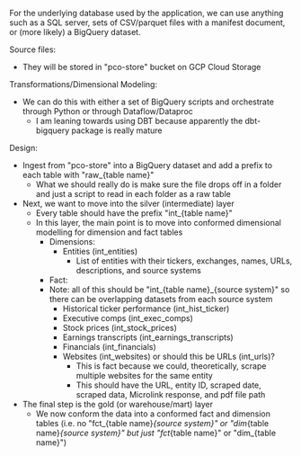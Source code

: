 For the underlying database used by the application, we can use anything such as a SQL server, sets of CSV/parquet files with a manifest document, or (more likely) a BigQuery dataset.

Source files:
- They will be stored in "pco-store" bucket on GCP Cloud Storage

Transformations/Dimensional Modeling:
- We can do this with either a set of BigQuery scripts and orchestrate through Python or through Dataflow/Dataproc
    - I am leaning towards using DBT because apparently the dbt-bigquery package is really mature

Design:
- Ingest from "pco-store" into a BigQuery dataset and add a prefix to each table with "raw_{table name}"
    - What we should really do is make sure the file drops off in a folder and just a script to read in each folder as a raw table
- Next, we want to move into the silver (intermediate) layer
    - Every table should have the prefix "int_{table name}"
    - In this layer, the main point is to move into conformed dimensional modelling for dimension and fact tables
        - Dimensions:
            - Entities (int_entities)
                - List of entities with their tickers, exchanges, names, URLs, descriptions, and source systems
        - Fact:
        - Note: all of this should be "int_{table name}_{source system}" so there can be overlapping datasets from each source system
            - Historical ticker performance (int_hist_ticker)
            - Executive comps (int_exec_comps)
            - Stock prices (int_stock_prices)
            - Earnings transcripts (int_earnings_transcripts)
            - Financials (int_financials)
            - Websites (int_websites) or should this be URLs (int_urls)?
                - This is fact because we could, theoretically, scrape multiple websites for the same entity
                - This should have the URL, entity ID, scraped date, scraped data, Microlink response, and pdf file path
- The final step is the gold (or warehouse/mart) layer
    - We now conform the data into a conformed fact and dimension tables (i.e. no "fct_{table name}_{source system}" or "dim_{table name}_{source system}" but just "fct_{table name}" or "dim_{table name}")
